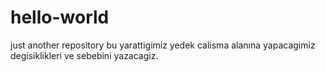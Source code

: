# hello-world
just another repository
bu yarattigimiz yedek calisma alanına yapacagimiz degisiklikleri ve sebebini yazacagiz.
